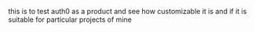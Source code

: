this is to test auth0 as a product and see how customizable it is and if it is suitable for particular projects of mine

